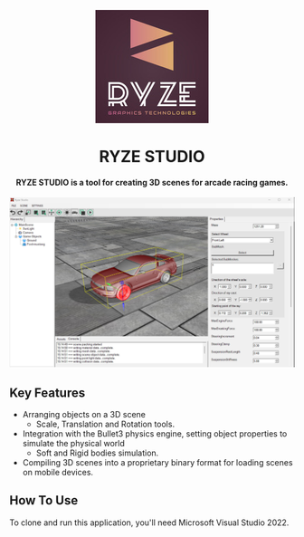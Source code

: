 <p align="center">
  <img src="https://github.com/yuriy3122/Ryze-Studio/blob/main/logo.jpeg" />
</p>

<h1 align="center">RYZE STUDIO</h1>
<h4 align="center">RYZE STUDIO is a tool for creating 3D scenes for arcade racing games.</h4>

<img src="https://github.com/yuriy3122/Ryze-Studio/blob/main/RYZE%20Studio.jpg" alt="Screenshot">

## Key Features

* Arranging objects on a 3D scene
  - Scale, Translation and Rotation tools.
* Integration with the Bullet3 physics engine, setting object properties to simulate the physical world
  - Soft and Rigid bodies simulation.
* Compiling 3D scenes into a proprietary binary format for loading scenes on mobile devices.

## How To Use

To clone and run this application, you'll need Microsoft Visual Studio 2022.


